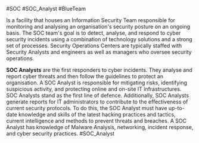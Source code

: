 #SOC #SOC_Analyst #BlueTeam 

Is a facility that houses an Information Security Team responsible for monitoring and analysing an organisation's security posture on an ongoing basis. The SOC team's goal is to detect, analyse, and respond to cyber security incidents using a combination of technology solutions and a strong set of processes.
Security Operations Centers are typically staffed with Security Analysts and engineers as well as managers who oversee security operations.

**SOC Analysts** are the first responders to cyber incidents. They analyse and report cyber threats and then follow the guidelines to protect an organisation.
A SOC Analyst is responsible for mitigating risks, identifying suspicious activity, and protecting online and on-site IT infrastructures. SOC Analysts stand as the first line of defence. Additionally, SOC Analysts generate reports for IT administrators to contribute to the effectiveness of current security protocols. To do this, the SOC Analyst must have up-to-date knowledge and skills of the latest hacking practices and tactics, current intelligence and methods to prevent threats and breaches. A SOC Analyst has knowledge of Malware Analysis, networking, incident response, and cyber security practices. #SOC_Analyst 


